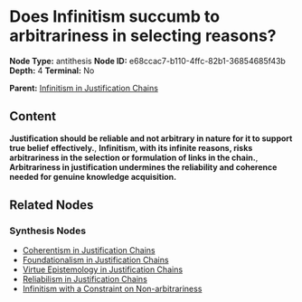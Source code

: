 # Does Infinitism succumb to arbitrariness in selecting reasons?

**Node Type:** antithesis
**Node ID:** e68ccac7-b110-4ffc-82b1-36854685f43b
**Depth:** 4
**Terminal:** No

**Parent:** [Infinitism in Justification Chains](infinitism-in-justification-chains-synthesis-06cb6327-3d3d-40f5-a4d0-6aa49ff19347.md)

## Content

**Justification should be reliable and not arbitrary in nature for it to support true belief effectively.**, **Infinitism, with its infinite reasons, risks arbitrariness in the selection or formulation of links in the chain.**, **Arbitrariness in justification undermines the reliability and coherence needed for genuine knowledge acquisition.**

## Related Nodes

### Synthesis Nodes

- [Coherentism in Justification Chains](coherentism-in-justification-chains-synthesis-a32be626-d646-483c-8d8b-b6e8dd9bba34.md)
- [Foundationalism in Justification Chains](foundationalism-in-justification-chains-synthesis-9c73e75a-4e37-42eb-a694-189eb6a29f45.md)
- [Virtue Epistemology in Justification Chains](virtue-epistemology-in-justification-chains-synthesis-35261ffe-0164-4b2c-94d7-7e0cfbd37aa0.md)
- [Reliabilism in Justification Chains](reliabilism-in-justification-chains-synthesis-9fe72386-cf5a-4c15-890f-6790142bde9f.md)
- [Infinitism with a Constraint on Non-arbitrariness](infinitism-with-a-constraint-on-non-arbitrariness-synthesis-7ab155b5-7e5f-47ad-aded-08e32d9f8f35.md)
